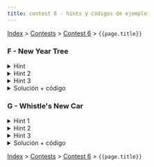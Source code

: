 ```yaml
---
title: contest 6 - hints y códigos de ejemplo
---
```


[Index](../index) > [Contests](../contests) > [Contest 6](../contests#contest-6) > ```{{page.title}}```

### F - New Year Tree

<details> 
  <summary>Hint</summary>
  Hay una manera de mapear nodos a posiciones en un arreglo de manera que todo subarbol sea representado por un subarreglo de este arreglo. Esto es util por que si conseguimos hacer esto, cambiar los colores y contar los colores distintos es equivalente a realizar queries y modificaciones sobre rangos en un arreglo.
</details>
<details> 
  <summary>Hint 2</summary>
  Que estructura nos permite realizar modificaciones y queries sobre rangos en tiempo logaritmico?
</details>
<details> 
  <summary>Hint 3</summary>
  Como solo hay 60 colores, podemos utilizar un entero de 64 bits para representar conjuntos de colores.
</details>
<details> 
  <summary>Solución + código</summary>
  <p>
  Para mapear nodos a posiciones en un arreglo, lo que podemos hacer es un recorrido en pre-orden de los nodos asignando indices crecientes. Luego tenemos arreglos left[n] y right[n], de manera que left[i] es la posicion en el arreglo del nodo i, y left[i]:right[i] es el subarbol que tiene al nodo i como raiz.
</p><p>
  Para pintar el subarbol del nodo i ahora basta pintar el subarreglo left[i]:right[i], y para contar colores solo hay que contar la cantidad de colores distintos en el subarreglo left[i]:right[i]. Para poder realizar estas operaciones de manera eficiente podemos utilizar un Lazy Segment Tree, usando bitmasks para representar los distintos colores en los rangos. Para pintar una celdade color c, le asignamos el valor (1 << c), que representa el conjunto que solo tiene el color c. Para unir dos conjuntos utilizamos bitwise or. Para transformar un conjunto a una respuesta, hay que contar la cantidad de bits prendidos (en c++ se puede hacer con la funcion __builtin_popcountll). 
  </p><p>
  <a href="https://github.com/ProgramacionCompetitivaPUC/IIC2553-2019-2/blob/master/code_samples/contest6/F_New_year_tree.cpp">Código de ejemplo</a>
  </p>
</details>

### G - Whistle's New Car

<details> 
  <summary>Hint 1</summary>
  <p>
  Guardemos un contador c[u] para cada nodo u. Sea d(u) el ancestro mas lejano al que podemos llegar desde u con el combustible que nos dan en u. Para cada nodo u realizemos lo siguiente: Aumentemos c[u] en 1, y disminuyamos c[d(u)] en 1. Luego para calcular cuan atractiva es una ciudad, basta sumar c[v] para cada v en el subarbol de u (sin incluir u). Esto funciona porque las ciudades del subarbol que no alcanzan a llegar a u aportan con un 1 y un -1 a la suma, por lo que no se cuentan. Las ciudades que si logran llegar a u aportan solo con un 1.
  </p><p>
  Como calcular d(u) y como calcular la suma de c[v] en el subarbol de u de manera eficiente?
  </p>
</details>
<details> 
  <summary>Hint 2</summary>
  Al igual que el problema anterior, es util "aplanar" el arbol, mapeando nodos a posiciones en un arreglo de manera que cada subarbol este representado por un subarreglo consecutivo de ese arreglo.
</details>
<details> 
  <summary>Hint 3</summary>
  Se puede utilizar Binary Lifting para calcular d(u) en tiempo logaritmico.
</details>
<details> 
  <summary>Solución + código</summary>
  <p>
  Para mapear nodos a posiciones en un arreglo, lo que podemos hacer es un recorrido en pre-orden de los nodos asignando indices crecientes. Luego tenemos arreglos left[n] y right[n], de manera que left[i] es la posicion en el arreglo del nodo i, y left[i]:right[i] es el subarbol que tiene al nodo i como raiz.
  </p><p>
  Para calcular d(u) se puede utilizar Binary Lifting, moviendose lo mas posible hacia arriba del arbol mientras la suma acumulada de los costos no sea mayor al combustible con el que se parte.
</p><p>
  Luego, tenemos un arreglo c[n] inicializado con 0's. Para cada nodo u sumamos 1 a c[left[u]] y restamos 1 a c[left[d(u)]].
</p><p>
  Para cada nodo u, calculamos su atractividad como la suma del subarreglo c[left[u]:right[u]]. Esto puede hacerse simplemente con un arreglo de sumas acumuladas (si acc[i]=sum(c[0:i]), entonces sum(c[l:r])=acc[r]-acc[l]).
  </p><p>
  <a href="https://github.com/ProgramacionCompetitivaPUC/IIC2553-2019-2/blob/master/code_samples/contest6/G_Whistles_new_car.cpp">Código de ejemplo</a>
  </p>
</details>

<!-- <details> 
  <summary>Hint</summary>   
</details>
<details> 
  <summary>Solución + código</summary>
  <a href="">Código de ejemplo</a>
</details> -->

[Index](../index) > [Contests](../contests) > [Contest 6](../contests#contest-6) > ```{{page.title}}```

